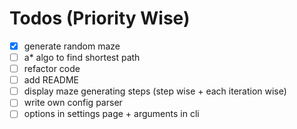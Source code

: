 # Todos (Priority Wise)

- [x] generate random maze
- [ ] a\* algo to find shortest path
- [ ] refactor code
- [ ] add README
- [ ] display maze generating steps (step wise + each iteration wise)
- [ ] write own config parser
- [ ] options in settings page + arguments in cli
